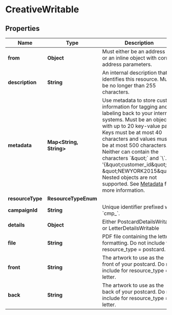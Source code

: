 

# CreativeWritable


## Properties

Name | Type | Description | Notes
------------ | ------------- | ------------- | -------------
**from** | **Object** | Must either be an address ID or an inline object with correct address parameters. | 
**description** | **String** | An internal description that identifies this resource. Must be no longer than 255 characters.  |  [optional]
**metadata** | **Map&lt;String, String&gt;** | Use metadata to store custom information for tagging and labeling back to your internal systems. Must be an object with up to 20 key-value pairs. Keys must be at most 40 characters and values must be at most 500 characters. Neither can contain the characters &#x60;\&quot;&#x60; and &#x60;\\&#x60;. i.e. &#39;{\&quot;customer_id\&quot; : \&quot;NEWYORK2015\&quot;}&#39; Nested objects are not supported.  See [Metadata](#section/Metadata) for more information. |  [optional]
**resourceType** | **ResourceTypeEnum** |  | 
**campaignId** | **String** | Unique identifier prefixed with &#x60;cmp_&#x60;. | 
**details** | **Object** | Either PostcardDetailsWritable or LetterDetailsWritable |  [optional]
**file** | **String** | PDF file containing the letter&#39;s formatting. Do not include for resource_type &#x3D; postcard. |  [optional]
**front** | **String** | The artwork to use as the front of your postcard. Do not include for resource_type &#x3D; letter.  |  [optional]
**back** | **String** | The artwork to use as the back of your postcard. Do not include for resource_type &#x3D; letter.  |  [optional]



